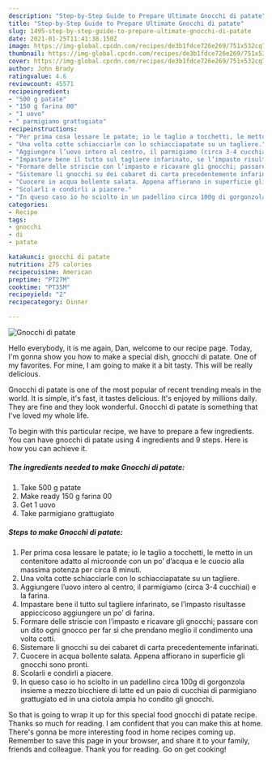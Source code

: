 ```yaml
---
description: "Step-by-Step Guide to Prepare Ultimate Gnocchi di patate"
title: "Step-by-Step Guide to Prepare Ultimate Gnocchi di patate"
slug: 1495-step-by-step-guide-to-prepare-ultimate-gnocchi-di-patate
date: 2021-01-25T11:41:38.150Z
image: https://img-global.cpcdn.com/recipes/de3b1fdce726e269/751x532cq70/gnocchi-di-patate-recipe-main-photo.jpg
thumbnail: https://img-global.cpcdn.com/recipes/de3b1fdce726e269/751x532cq70/gnocchi-di-patate-recipe-main-photo.jpg
cover: https://img-global.cpcdn.com/recipes/de3b1fdce726e269/751x532cq70/gnocchi-di-patate-recipe-main-photo.jpg
author: John Brady
ratingvalue: 4.6
reviewcount: 45571
recipeingredient:
- "500 g patate"
- "150 g farina 00"
- "1 uovo"
- " parmigiano grattugiato"
recipeinstructions:
- "Per prima cosa lessare le patate; io le taglio a tocchetti, le metto in un contenitore adatto al microonde con un po’ d’acqua e le cuocio alla massima potenza per circa 8 minuti."
- "Una volta cotte schiacciarle con lo schiacciapatate su un tagliere."
- "Aggiungere l’uovo intero al centro, il parmigiamo (circa 3-4 cucchiai) e la farina."
- "Impastare bene il tutto sul tagliere infarinato, se l’impasto risultasse appiccicoso aggiungere un po’ di farina."
- "Formare delle striscie con l’impasto e ricavare gli gnocchi; passare con un dito ogni gnocco per far sì che prendano meglio il condimento una volta cotti."
- "Sistemare li gnocchi su dei cabaret di carta precedentemente infarinati."
- "Cuocere in acqua bollente salata. Appena affiorano in superficie gli gnocchi sono pronti."
- "Scolarli e condirli a piacere."
- "In queso caso io ho sciolto in un padellino circa 100g di gorgonzola insieme a mezzo bicchiere di latte ed un paio di cucchiai di parmigiano grattugiato ed in una ciotola ampia ho condito gli gnocchi."
categories:
- Recipe
tags:
- gnocchi
- di
- patate

katakunci: gnocchi di patate 
nutrition: 275 calories
recipecuisine: American
preptime: "PT27M"
cooktime: "PT35M"
recipeyield: "2"
recipecategory: Dinner

---
```



![Gnocchi di patate](https://img-global.cpcdn.com/recipes/de3b1fdce726e269/751x532cq70/gnocchi-di-patate-recipe-main-photo.jpg)

Hello everybody, it is me again, Dan, welcome to our recipe page. Today, I'm gonna show you how to make a special dish, gnocchi di patate. One of my favorites. For mine, I am going to make it a bit tasty. This will be really delicious.

Gnocchi di patate is one of the most popular of recent trending meals in the world. It is simple, it's fast, it tastes delicious. It's enjoyed by millions daily. They are fine and they look wonderful. Gnocchi di patate is something that I've loved my whole life.




To begin with this particular recipe, we have to prepare a few ingredients. You can have gnocchi di patate using 4 ingredients and 9 steps. Here is how you can achieve it.

<!--inarticleads1-->

##### The ingredients needed to make Gnocchi di patate:

1. Take 500 g patate
1. Make ready 150 g farina 00
1. Get 1 uovo
1. Take  parmigiano grattugiato




<!--inarticleads2-->

##### Steps to make Gnocchi di patate:

1. Per prima cosa lessare le patate; io le taglio a tocchetti, le metto in un contenitore adatto al microonde con un po’ d’acqua e le cuocio alla massima potenza per circa 8 minuti.
1. Una volta cotte schiacciarle con lo schiacciapatate su un tagliere.
1. Aggiungere l’uovo intero al centro, il parmigiamo (circa 3-4 cucchiai) e la farina.
1. Impastare bene il tutto sul tagliere infarinato, se l’impasto risultasse appiccicoso aggiungere un po’ di farina.
1. Formare delle striscie con l’impasto e ricavare gli gnocchi; passare con un dito ogni gnocco per far sì che prendano meglio il condimento una volta cotti.
1. Sistemare li gnocchi su dei cabaret di carta precedentemente infarinati.
1. Cuocere in acqua bollente salata. Appena affiorano in superficie gli gnocchi sono pronti.
1. Scolarli e condirli a piacere.
1. In queso caso io ho sciolto in un padellino circa 100g di gorgonzola insieme a mezzo bicchiere di latte ed un paio di cucchiai di parmigiano grattugiato ed in una ciotola ampia ho condito gli gnocchi.




So that is going to wrap it up for this special food gnocchi di patate recipe. Thanks so much for reading. I am confident that you can make this at home. There's gonna be more interesting food in home recipes coming up. Remember to save this page in your browser, and share it to your family, friends and colleague. Thank you for reading. Go on get cooking!
